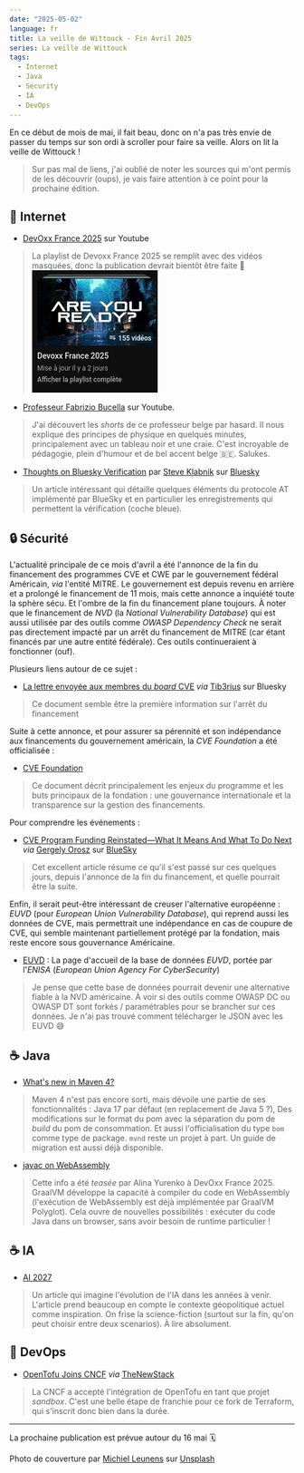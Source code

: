 ```yaml
---
date: "2025-05-02"
language: fr
title: La veille de Wittouck - Fin Avril 2025
series: La veille de Wittouck
tags:
  - Internet
  - Java
  - Security
  - IA
  - DevOps
---
```


En ce début de mois de mai, il fait beau, donc on n'a pas très envie de passer du temps sur son ordi à scroller pour faire sa veille.
Alors on lit la veille de Wittouck !

> Sur pas mal de liens, j'ai oublié de noter les sources qui m'ont permis de les découvrir (oups), je vais faire attention à ce point pour la prochaine édition.

<!--more-->

## 🛜 Internet

* [DevOxx France 2025](https://www.youtube.com/playlist?list=PLTbQvx84FrATiYy0se8yoHJHicXtmDbB-) sur Youtube

> La playlist de Devoxx France 2025 se remplit avec des vidéos masquées, donc la publication devrait bientôt être faite 🤞
> ![](devoxx-playlist.png)

* [Professeur Fabrizio Bucella](https://www.youtube.com/@FabrizioBucella/shorts) sur Youtube.

> J'ai découvert les _shorts_ de ce professeur belge par hasard. Il nous explique des principes de physique en quelques minutes, principalement avec un tableau noir et une craie. C'est incroyable de pédagogie, plein d'humour et de bel accent belge 🇧🇪. Salukes.

* [Thoughts on Bluesky Verification](https://steveklabnik.com/writing/thoughts-on-bluesky-verification/?utm_source=pocket_list) par [Steve Klabnik](https://bsky.app/profile/steveklabnik.com) sur [Bluesky](https://bsky.app/profile/steveklabnik.com/post/3lne4frl43s2d)

> Un article intéressant qui détaille quelques éléments du protocole AT implémenté par BlueSky et en particulier les enregistrements qui permettent la vérification (coche bleue).

## 🔒 Sécurité

L'actualité principale de ce mois d'avril a été l'annonce de la fin du financement des programmes CVE et CWE par le gouvernement fédéral Américain, _via_ l'entité MITRE. Le gouvernement est depuis revenu en arrière et a prolongé le financement de 11 mois, mais cette annonce a inquiété toute la sphère sécu. Et l'ombre de la fin du financement plane toujours.
À noter que le financement de _NVD_ (la _National Vulnerability Database_) qui est aussi utilisée par des outils comme _OWASP Dependency Check_ ne serait pas directement impacté par un arrêt du financement de MITRE (car étant financés par une autre entité fédérale). Ces outils continueraient à fonctionner (ouf).

Plusieurs liens autour de ce sujet :

* [La lettre envoyée aux membres du _board_ CVE](https://bsky.app/profile/tib3rius.bsky.social/post/3lmulrbygoe2g) _via_ [Tib3rius](https://bsky.app/profile/tib3rius.bsky.social) sur Bluesky

> Ce document semble être la première information sur l'arrêt du financement

Suite à cette annonce, et pour assurer sa pérennité et son indépendance aux financements du gouvernement américain, la _CVE Foundation_ a été officialisée :

* [CVE Foundation](https://www.thecvefoundation.org/)

> Ce document décrit principalement les enjeux du programme et les buts principaux de la fondation : une gouvernance internationale et la transparence sur la gestion des financements.

Pour comprendre les événements : 

* [CVE Program Funding Reinstated—What It Means And What To Do Next](https://www.forbes.com/sites/kateoflahertyuk/2025/04/16/cve-program-funding-cut-what-it-means-and-what-to-do-next/) _via_ [Gergely Orosz](https://bsky.app/profile/gergely.pragmaticengineer.com) sur [BlueSky](https://bsky.app/profile/gergely.pragmaticengineer.com/post/3lmwpojt55c27)

> Cet excellent article résume ce qu'il s'est passé sur ces quelques jours, depuis l'annonce de la fin du financement, et quelle pourrait être la suite.

Enfin, il serait peut-être intéressant de creuser l'alternative européenne : _EUVD_ (pour _European Union Vulnerability Database_), qui reprend aussi les données de CVE, mais permettrait une indépendance en cas de coupure de CVE, qui semble maintenant partiellement protégé par la fondation, mais reste encore sous gouvernance Américaine.

* [EUVD](https://euvd.enisa.europa.eu/homepage) : La page d'accueil de la base de données _EUVD_, portée par l'_ENISA_ (_European Union Agency For CyberSecurity_)

> Je pense que cette base de données pourrait devenir une alternative fiable à la NVD américaine. À voir si des outils comme OWASP DC ou OWASP DT sont forkés / paramétrables pour se brancher sur ces données. Je n'ai pas trouvé comment télécharger le JSON avec les EUVD 😅

## ☕ Java

* [What's new in Maven 4?](https://maven.apache.org/whatsnewinmaven4.html)

> Maven 4 n'est pas encore sorti, mais dévoile une partie de ses fonctionnalités : Java 17 par défaut (en replacement de Java 5 ?), Des modifications sur le format du pom avec la séparation du pom de _build_ du pom de consommation. Et aussi l'officialisation du type `bom` comme type de package. `mvnd` reste un projet à part. Un guide de migration est aussi déjà disponible.

* [javac on WebAssembly](https://graalvm.github.io/graalvm-demos/native-image/wasm-javac/)

> Cette info a été _teasée_ par Alina Yurenko à DevOxx France 2025. GraalVM développe la capacité à compiler du code en WebAssembly (l'exécution de WebAssembly est déjà implémentée par GraalVM Polyglot). Cela ouvre de nouvelles possibilités : exécuter du code Java dans un browser, sans avoir besoin de runtime particulier !

## ☕ IA

* [AI 2027](https://ai-2027.com)

> Un article qui imagine l'évolution de l'IA dans les années à venir. L'article prend beaucoup en compte le contexte géopolitique actuel comme inspiration. On frise la science-fiction (surtout sur la fin, qu'on peut choisir entre deux scenarios). À lire absolument.

## 👷 DevOps

* [OpenTofu Joins CNCF](https://thenewstack.io/opentofu-joins-cncf-new-home-for-open-source-iac-project/?utm_source=pocket_list) _via_ [TheNewStack](https://thenewstack.io)

> La CNCF a accepté l'intégration de OpenTofu en tant que projet _sandbox_. C'est une belle étape de franchie pour ce fork de Terraform, qui s'inscrit donc bien dans la durée.

---

La prochaine publication est prévue autour du 16 mai 🗓️

Photo de couverture par [Michiel Leunens](https://unsplash.com/@leunesmedia?utm_content=creditCopyText&utm_medium=referral&utm_source=unsplash) sur [Unsplash](https://unsplash.com/photos/white-ceramic-mug-on-white-ceramic-saucer-beside-bread-on-white-ceramic-plate-0wIHsm2_1fc?utm_content=creditCopyText&utm_medium=referral&utm_source=unsplash)